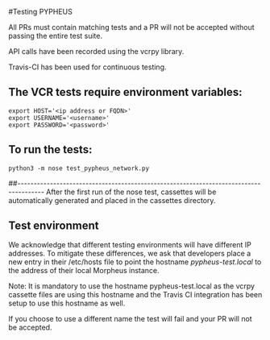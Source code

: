 #Testing PYPHEUS

All PRs must contain matching tests and a PR will not be accepted without passing the entire
test suite.

API calls have been recorded using the vcrpy library.

Travis-CI has been used for continuous testing.

## The VCR tests require environment variables:
```
export HOST='<ip address or FQDN>'
export USERNAME='<username>'
export PASSWORD='<password>'
```
## To run the tests:
```
python3 -m nose test_pypheus_network.py
```
##--------------------------------------------------------------------------------------
After the first run of the nose test, cassettes will be automatically generated
and placed in the cassettes directory.

## Test environment

We acknowledge that different testing environments will have different IP addresses.
To mitigate these differences, we ask that developers place a new entry in their /etc/hosts file
to point the hostname *pypheus-test.local* to the address of their local Morpheus instance.

Note: It is mandatory to use the hostname pypheus-test.local as the vcrpy cassette files are using this hostname
and the Travis CI integration has been setup to use this hostname as well.

If you choose to use a different name the test will fail and your PR will not be accepted.
